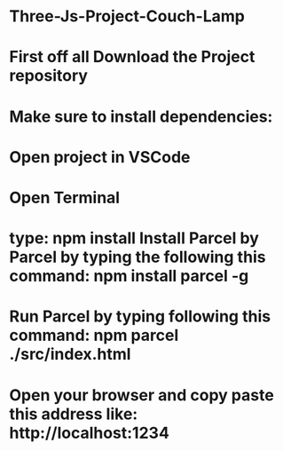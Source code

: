 # Three-Js-Project-Couch-Lamp
# First off all Download the Project repository 
# Make sure to install dependencies: 
# Open project in VSCode 
# Open Terminal 
# type: npm install Install Parcel by Parcel by typing the following this command: npm install parcel -g
# Run Parcel by typing following this command: npm parcel ./src/index.html 
# Open your browser and copy paste this address like: http://localhost:1234
